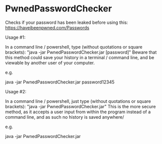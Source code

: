 # PwnedPasswordChecker
Checks if your password has been leaked before using this: https://haveibeenpwned.com/Passwords

Usage #1:

In a command line / powershell, type (without quotations or square brackets): "java -jar PwnedPasswordChecker.jar [password]"
Beware that this method could save your history in a terminal / command line, and be viewable by another user of your computer.

e.g.

java -jar PwnedPasswordChecker.jar password12345

Usage #2:

In a command line / powershell, just type (without quotations or square brackets): "java -jar PwnedPasswordChecker.jar"
This is the more secure method, as it accepts a user input from within the program instead of a command line, and as such no history is saved anywhere/

e.g.

java -jar PwnedPasswordChecker.jar
